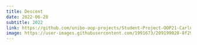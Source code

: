 ```yaml
---
title: Descent
date: 2022-06-28
subtitle: 2022
link: https://github.com/unibo-oop-projects/Student-Project-OOP21-Carlucci-Lupini-Stortini-Todisco-descent/blob/main/descent.jar
image: https://user-images.githubusercontent.com/1991673/209199020-8f292806-2166-4761-ba9a-366fb648647a.png
---
```


